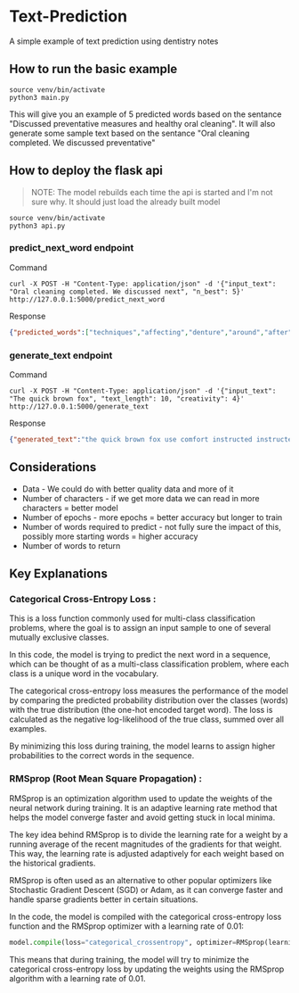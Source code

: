# Text-Prediction
A simple example of text prediction using dentistry notes

## How to run the basic example
```shell
source venv/bin/activate
python3 main.py
```
This will give you an example of 5 predicted words based on the sentance "Discussed preventative measures and healthy oral cleaning".
It will also generate some sample text based on the sentance "Oral cleaning completed. We discussed preventative"

## How to deploy the flask api

> NOTE: The model rebuilds each time the api is started and I'm not sure why. It should just load the already built model

```shell
source venv/bin/activate
python3 api.py
```

### predict_next_word endpoint
Command
```shell
curl -X POST -H "Content-Type: application/json" -d '{"input_text": "Oral cleaning completed. We discussed next", "n_best": 5}' http://127.0.0.1:5000/predict_next_word
```
Response
```json
{"predicted_words":["techniques","affecting","denture","around","after"]}
```

### generate_text endpoint
Command
```shell
curl -X POST -H "Content-Type: application/json" -d '{"input_text": "The quick brown fox", "text_length": 10, "creativity": 4}' http://127.0.0.1:5000/generate_text
```
Response
```json
{"generated_text":"the quick brown fox use comfort instructed instructed on different flossing with whitening and"}
```

## Considerations
* Data - We could do with better quality data and more of it
* Number of characters - if we get more data we can read in more characters = better model
* Number of epochs - more epochs = better accuracy but longer to train
* Number of words required to predict - not fully sure the impact of this, possibly more starting words = higher accuracy
* Number of words to return

## Key Explanations

### Categorical Cross-Entropy Loss :
This is a loss function commonly used for multi-class classification problems, where the goal is to assign an input sample to one of several mutually exclusive classes.

In this code, the model is trying to predict the next word in a sequence, which can be thought of as a multi-class classification problem, where each class is a unique word in the vocabulary.

The categorical cross-entropy loss measures the performance of the model by comparing the predicted probability distribution over the classes (words) with the true distribution (the one-hot encoded target word). The loss is calculated as the negative log-likelihood of the true class, summed over all examples.

By minimizing this loss during training, the model learns to assign higher probabilities to the correct words in the sequence.

### RMSprop (Root Mean Square Propagation) :
RMSprop is an optimization algorithm used to update the weights of the neural network during training. It is an adaptive learning rate method that helps the model converge faster and avoid getting stuck in local minima.

The key idea behind RMSprop is to divide the learning rate for a weight by a running average of the recent magnitudes of the gradients for that weight. This way, the learning rate is adjusted adaptively for each weight based on the historical gradients.

RMSprop is often used as an alternative to other popular optimizers like Stochastic Gradient Descent (SGD) or Adam, as it can converge faster and handle sparse gradients better in certain situations.

In the code, the model is compiled with the categorical cross-entropy loss function and the RMSprop optimizer with a learning rate of 0.01:

```python
model.compile(loss="categorical_crossentropy", optimizer=RMSprop(learning_rate=0.01), metrics=["accuracy"])
```

This means that during training, the model will try to minimize the categorical cross-entropy loss by updating the weights using the RMSprop algorithm with a learning rate of 0.01.